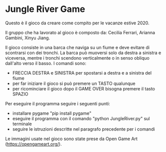 # Jungle River Game

Questo è il gioco da creare come compito per le vacanze estive 2020.

Il gruppo che ha lavorato al gioco è composto da: Cecilia Ferrari, Arianna Gambini, Xinyu Jiang.

Il gioco consiste in una barca che naviga su un fiume e deve evitare di scontrarsi con dei tronchi. La barca può muoversi solo da destra a sinistra e viceversa, mentre i tronchi scendono verticalmente o in senso obliquo dall'alto verso il basso.
I comandi sono:
- FRECCIA DESTRA e SINISTRA per spostarsi a destra e a sinistra del fiume
- per far iniziare il gioco si può premere un TASTO qualunque
- per ricominciare il gioco dopo il GAME OVER bisogna premere il tasto SPAZIO

Per eseguire il programma seguire i seguenti punti:
- installare pygame "pip install pygame"
- eseguire il programma con il comando "python JungleRiver.py" sul terminale
- seguire le istruzioni descritte nel paragrafo precedente per i comandi

Le immagini usate nel gioco sono state prese da Open Game Art (https://opengameart.org/).
